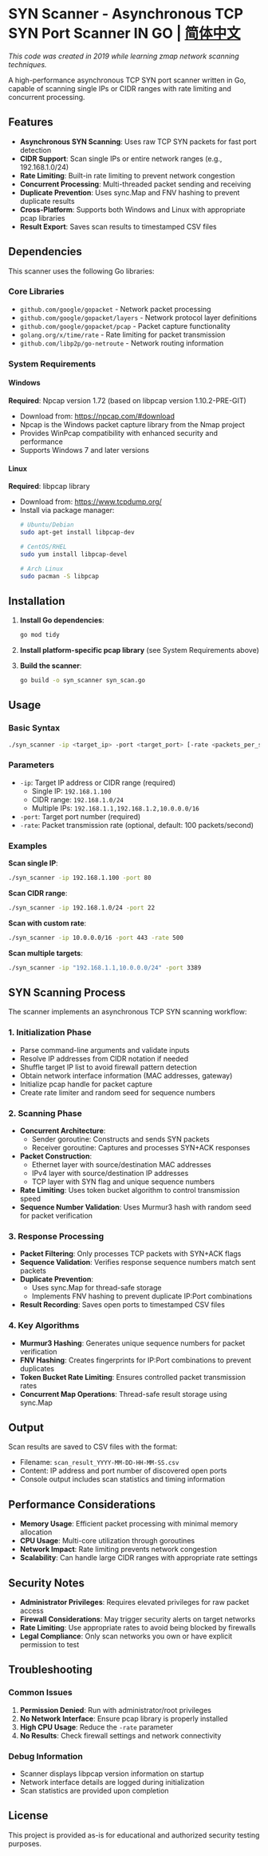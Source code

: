 # SYN Scanner - Asynchronous TCP SYN Port Scanner IN GO | [简体中文](https://github.com/chuanjiesun/syn_scan/blob/main/README_cn.md)

*This code was created in 2019 while learning zmap network scanning techniques.*

A high-performance asynchronous TCP SYN port scanner written in Go, capable of scanning single IPs or CIDR ranges with rate limiting and concurrent processing.

## Features

- **Asynchronous SYN Scanning**: Uses raw TCP SYN packets for fast port detection
- **CIDR Support**: Scan single IPs or entire network ranges (e.g., 192.168.1.0/24)
- **Rate Limiting**: Built-in rate limiting to prevent network congestion
- **Concurrent Processing**: Multi-threaded packet sending and receiving
- **Duplicate Prevention**: Uses sync.Map and FNV hashing to prevent duplicate results
- **Cross-Platform**: Supports both Windows and Linux with appropriate pcap libraries
- **Result Export**: Saves scan results to timestamped CSV files

## Dependencies

This scanner uses the following Go libraries:

### Core Libraries
- `github.com/google/gopacket` - Network packet processing
- `github.com/google/gopacket/layers` - Network protocol layer definitions
- `github.com/google/gopacket/pcap` - Packet capture functionality
- `golang.org/x/time/rate` - Rate limiting for packet transmission
- `github.com/libp2p/go-netroute` - Network routing information

### System Requirements

#### Windows
**Required**: Npcap version 1.72 (based on libpcap version 1.10.2-PRE-GIT)
- Download from: https://npcap.com/#download
- Npcap is the Windows packet capture library from the Nmap project
- Provides WinPcap compatibility with enhanced security and performance
- Supports Windows 7 and later versions

#### Linux
**Required**: libpcap library
- Download from: https://www.tcpdump.org/
- Install via package manager:
  ```bash
  # Ubuntu/Debian
  sudo apt-get install libpcap-dev
  
  # CentOS/RHEL
  sudo yum install libpcap-devel
  
  # Arch Linux
  sudo pacman -S libpcap
  ```

## Installation

1. **Install Go dependencies**:
   ```bash
   go mod tidy
   ```

2. **Install platform-specific pcap library** (see System Requirements above)

3. **Build the scanner**:
   ```bash
   go build -o syn_scanner syn_scan.go
   ```

## Usage

### Basic Syntax
```bash
./syn_scanner -ip <target_ip> -port <target_port> [-rate <packets_per_second>]
```

### Parameters
- `-ip`: Target IP address or CIDR range (required)
  - Single IP: `192.168.1.100`
  - CIDR range: `192.168.1.0/24`
  - Multiple IPs: `192.168.1.1,192.168.1.2,10.0.0.0/16`
- `-port`: Target port number (required)
- `-rate`: Packet transmission rate (optional, default: 100 packets/second)

### Examples

**Scan single IP**:
```bash
./syn_scanner -ip 192.168.1.100 -port 80
```

**Scan CIDR range**:
```bash
./syn_scanner -ip 192.168.1.0/24 -port 22
```

**Scan with custom rate**:
```bash
./syn_scanner -ip 10.0.0.0/16 -port 443 -rate 500
```

**Scan multiple targets**:
```bash
./syn_scanner -ip "192.168.1.1,10.0.0.0/24" -port 3389
```

## SYN Scanning Process

The scanner implements an asynchronous TCP SYN scanning workflow:

### 1. Initialization Phase
- Parse command-line arguments and validate inputs
- Resolve IP addresses from CIDR notation if needed
- Shuffle target IP list to avoid firewall pattern detection
- Obtain network interface information (MAC addresses, gateway)
- Initialize pcap handle for packet capture
- Create rate limiter and random seed for sequence numbers

### 2. Scanning Phase
- **Concurrent Architecture**: 
  - Sender goroutine: Constructs and sends SYN packets
  - Receiver goroutine: Captures and processes SYN+ACK responses
- **Packet Construction**:
  - Ethernet layer with source/destination MAC addresses
  - IPv4 layer with source/destination IP addresses
  - TCP layer with SYN flag and unique sequence numbers
- **Rate Limiting**: Uses token bucket algorithm to control transmission speed
- **Sequence Number Validation**: Uses Murmur3 hash with random seed for packet verification

### 3. Response Processing
- **Packet Filtering**: Only processes TCP packets with SYN+ACK flags
- **Sequence Validation**: Verifies response sequence numbers match sent packets
- **Duplicate Prevention**: 
  - Uses sync.Map for thread-safe storage
  - Implements FNV hashing to prevent duplicate IP:Port combinations
- **Result Recording**: Saves open ports to timestamped CSV files

### 4. Key Algorithms
- **Murmur3 Hashing**: Generates unique sequence numbers for packet verification
- **FNV Hashing**: Creates fingerprints for IP:Port combinations to prevent duplicates
- **Token Bucket Rate Limiting**: Ensures controlled packet transmission rates
- **Concurrent Map Operations**: Thread-safe result storage using sync.Map

## Output

Scan results are saved to CSV files with the format:
- Filename: `scan_result_YYYY-MM-DD-HH-MM-SS.csv`
- Content: IP address and port number of discovered open ports
- Console output includes scan statistics and timing information

## Performance Considerations

- **Memory Usage**: Efficient packet processing with minimal memory allocation
- **CPU Usage**: Multi-core utilization through goroutines
- **Network Impact**: Rate limiting prevents network congestion
- **Scalability**: Can handle large CIDR ranges with appropriate rate settings

## Security Notes

- **Administrator Privileges**: Requires elevated privileges for raw packet access
- **Firewall Considerations**: May trigger security alerts on target networks
- **Rate Limiting**: Use appropriate rates to avoid being blocked by firewalls
- **Legal Compliance**: Only scan networks you own or have explicit permission to test

## Troubleshooting

### Common Issues
1. **Permission Denied**: Run with administrator/root privileges
2. **No Network Interface**: Ensure pcap library is properly installed
3. **High CPU Usage**: Reduce the `-rate` parameter
4. **No Results**: Check firewall settings and network connectivity

### Debug Information
- Scanner displays libpcap version information on startup
- Network interface details are logged during initialization
- Scan statistics are provided upon completion

## License

This project is provided as-is for educational and authorized security testing purposes.
